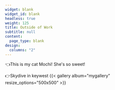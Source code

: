 ```yaml
---
widget: blank
widget_id: blank
headless: true
weight: 125
title: Outside of Work
subtitle: null
content:
  page_type: blank
design:
  columns: "2"
---
```


👈This is my cat Mochi!
She's so sweet!

👉Skydive in keywest
{{< gallery album="mygallery" resize_options="500x500" >}}